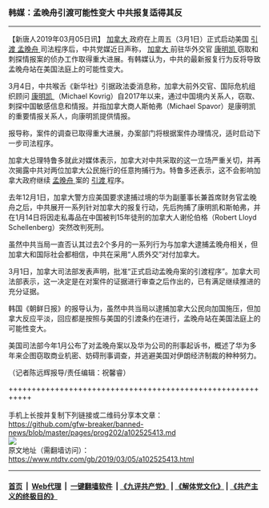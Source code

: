 ### 韩媒：孟晚舟引渡可能性变大 中共报复适得其反
------------------------

<div class="post_content">
 <p>
  【新唐人2019年03月05日讯】
  <a href="https://www.ntdtv.com/gb/加拿大.htm">
   加拿大
  </a>
  政府在上周五（3月1日）正式启动美国
  <a href="https://www.ntdtv.com/gb/引渡.htm">
   引渡
  </a>
  <a href="https://www.ntdtv.com/gb/孟晚舟.htm">
   孟晚舟
  </a>
  司法程序后，中共党媒近日声称，
  <a href="https://www.ntdtv.com/gb/加拿大.htm">
   加拿大
  </a>
  前驻华外交官
  <a href="https://www.ntdtv.com/gb/康明凯.htm">
   康明凯
  </a>
  窃取和刺探情报案的侦办工作取得重大进展。有韩媒认为，中共的最新报复行为反将导致孟晚舟站在美国法庭上的可能性变大。
 </p>
 <p>
  3月4日，中共喉舌《新华社》引据政法委消息称，加拿大前外交官、国际危机组织顾问
  <a href="https://www.ntdtv.com/gb/康明凯.htm">
   康明凯
  </a>
  （Michael Kovrig）自2017年以来，通过中国境内关系人，窃取、刺探中国敏感信息和情报。并指加拿大商人斯帕弗（Michael Spavor）是康明凯的重要情报关系人，向康明凯提供情报。
 </p>
 <p>
  报导称，案件的调查已取得重大进展，办案部门将根据案件办理情况，适时启动下一步司法程序。
 </p>
 <p>
  加拿大总理特鲁多就此对媒体表示，加拿大对中共采取的这一立场严重关切，并再次揭露中共对两位加拿大公民施行的任意拘捕行为。特鲁多还表示，这不会影响加拿大政府继续
  <a href="https://www.ntdtv.com/gb/孟晚舟.htm">
   孟晚舟
  </a>
  案的
  <a href="https://www.ntdtv.com/gb/引渡.htm">
   引渡
  </a>
  程序。
 </p>
 <p>
  去年12月1日，加拿大警方应美国要求逮捕过境的华为副董事长兼首席财务官孟晚舟之后，中共展开一系列针对加拿大的报复行动，先后拘捕了康明凯和斯帕弗，并在1月14日将因走私毒品在中国被判15年徒刑的加拿大人谢伦伯格（Robert Lloyd Schellenberg）突然改判死刑。
 </p>
 <p>
  虽然中共当局一直否认其过去2个多月的一系列行为与加拿大逮捕孟晚舟相关，但加拿大和国际社会都相信，中共在采用“人质外交”对付加拿大。
 </p>
 <p>
  3月1日，加拿大司法部发表声明，批准“正式启动孟晚舟案的引渡程序”。加拿大司法部表示，这一决定是在对案件的证据进行审查之后作出的，已有满足继续推进的充分证据。
 </p>
 <p>
  韩国《朝鲜日报》的报导认为，虽然中共当局以逮捕加拿大公民向加国施压，但加拿大反应平淡，回应都是按照与美国的引渡条约在进行，孟晚舟站在美国法庭上的可能性变大。
 </p>
 <p>
  美国司法部今年1月公布了对孟晚舟案以及华为公司的刑事起诉书，概述了华为多年来企图窃取商业机密、妨碍刑事调查，并逃避美国对伊朗经济制裁的种种努力。
 </p>
 <p>
  （记者陈远辉报导/责任编辑：祝馨睿）
 </p>
 <div class="single_ad">
 </div>
</div>

+++++++++++++++++++++++++++++++++++++++++++++++++++++++++++<br/><br/>
手机上长按并复制下列链接或二维码分享本文章：<br/>
https://github.com/gfw-breaker/banned-news/blob/master/pages/prog202/a102525413.md <br/>
<a href='https://github.com/gfw-breaker/banned-news/blob/master/pages/prog202/a102525413.md'><img src='https://github.com/gfw-breaker/banned-news/blob/master/pages/prog202/a102525413.md.png'/></a> <br/>
原文地址（需翻墙访问）：https://www.ntdtv.com/gb/2019/03/05/a102525413.html


------------------------
#### [首页](https://github.com/gfw-breaker/banned-news/blob/master/README.md) &nbsp;|&nbsp; [Web代理](https://github.com/labour-camp/helloworld) &nbsp;|&nbsp; [一键翻墙软件](https://github.com/gfw-breaker/nogfw/blob/master/README.md) &nbsp;| [《九评共产党》](https://github.com/gfw-breaker/9ping.md/blob/master/README.md#九评之一评共产党是什么) | [《解体党文化》](https://github.com/gfw-breaker/jtdwh.md/blob/master/README.md) | [《共产主义的终极目的》](https://github.com/gfw-breaker/gczydzjmd.md/blob/master/README.md)

